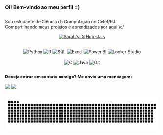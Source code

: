 ### Oi! Bem-vindo ao meu perfil =)
##
Sou estudante de Ciência da Computação no Cefet/RJ.\
Compartilhando meus projetos e aprendizados por aqui \o/
<br>

  
  <div align="center">
    
  [![Sarah's GitHub stats](https://github-readme-stats.vercel.app/api?username=sarahscampos&show_icons=true&theme=tokyonight&bg_color=00000000)](https://github.com/sarahscampos/github-readme-stats)
  
  </div>

  <div style='display: inline_block' align="center"><br>
  <img align="center" alt="Python" height=30 src="https://img.shields.io/badge/Python-3776AB?style=for-the-badge&logo=python&logoColor=white"/>
  <img align="center" alt="R" height=30 src="https://img.shields.io/badge/R-276DC3?style=for-the-badge&logo=r&logoColor=white"/>
  <img align="center" alt="SQL" height=30 src="https://img.shields.io/badge/SQL-4479A1?style=for-the-badge&logo=postgresql&logoColor=white"/>
  <img align="center" alt="Excel" height=30 src="https://img.shields.io/badge/Excel-217346?style=for-the-badge&logo=microsoft-excel&logoColor=white"/>
  <img align="center" alt="Power BI" height=30 src="https://img.shields.io/badge/Power_BI-F2C811?style=for-the-badge&logo=powerbi&logoColor=black"/>
  <img align="center" alt="Looker Studio" height=30 src="https://img.shields.io/badge/Looker_Studio-4285F4?style=for-the-badge&logo=looker&logoColor=white"/>
</div>
<div style='display: inline_block' align="center"><br>
  <img align="center" alt="C" height=30 src="https://img.shields.io/badge/C-00599C?style=for-the-badge&logo=c&logoColor=white"/>
  <img align="center" alt="Java" height=30 src="https://img.shields.io/badge/Java-ED8B00?style=for-the-badge&logo=openjdk&logoColor=white"/>
  <img align="center" alt="Git" height=30 src="https://img.shields.io/badge/Git-E44C30?style=for-the-badge&logo=git&logoColor=white"/>
</div>


##
**Deseja entrar em contato comigo? Me envie uma mensagem:**
<div>
  <a href="https://www.linkedin.com/in/sarah-campos-cs/" target= "_blank" ><img align="center" src='https://img.shields.io/badge/LinkedIn-0077B5?style=for-the-badge&logo=linkedin&logoColor=white'/></a>
  <a href='mailto:sarahstephanycampos2@gmail.com' target= "_blank" ><img align="center" src='https://img.shields.io/badge/Gmail-D14836?style=for-the-badge&logo=gmail&logoColor=white'/></a> 
</div>
 
  
  ##

  <picture>
    <source media="(prefers-color-scheme: dark)" srcset="https://raw.githubusercontent.com/sarahscampos/sarahscampos/output/github-contribution-grid-snake-dark.svg">
    <source media="(prefers-color-scheme: light)" srcset="https://raw.githubusercontent.com/sarahscampos/sarahscampos/output/github-contribution-grid-snake.svg">
    <img alt="github contribution grid snake animation" src="https://raw.githubusercontent.com/sarahscampos/sarahscampos/output/github-contribution-grid-snake.svg">
  </picture>



